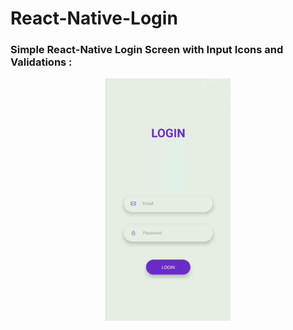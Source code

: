 # React-Native-Login

<h3>Simple React-Native Login Screen with Input Icons and Validations : </h3>

 <p align="center"><img src="https://github.com/AmanSingour/React-Native-Login/blob/master/images/20200408-020558.GIF" alt="UI Image" width="200"/></p>

